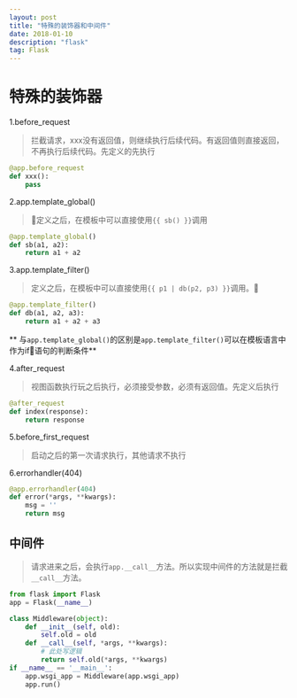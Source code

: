 ```yaml
---
layout: post
title: "特殊的装饰器和中间件"
date: 2018-01-10  
description: "flask"
tag: Flask
--- 
```


# 特殊的装饰器

1.before_request
>拦截请求，xxx没有返回值，则继续执行后续代码。有返回值则直接返回，不再执行后续代码。先定义的先执行

```python
@app.before_request
def xxx():
    pass
```

2.app.template_global()
>定义之后，在模板中可以直接使用`{{ sb() }}`调用

```python
@app.template_global()
def sb(a1, a2):
    return a1 + a2

```

3.app.template_filter()
>定义之后，在模板中可以直接使用`{{ p1 | db(p2, p3) }}`调用。

```python
@app.template_filter()
def db(a1, a2, a3):
    return a1 + a2 + a3
```

** 与`app.template_global()`的区别是`app.template_filter()`可以在模板语言中作为if语句的判断条件**

4.after_request
>视图函数执行玩之后执行，必须接受参数，必须有返回值。先定义后执行

```python
@after_request
def index(response):
    return response
```

5.before_first_request
>启动之后的第一次请求执行，其他请求不执行

6.errorhandler(404)

```python
@app.errorhandler(404)
def error(*args, **kwargs):
    msg = ''
    return msg
```


## 中间件

> 请求进来之后，会执行`app.__call__`方法。所以实现中间件的方法就是拦截`__call__`方法。

```python
from flask import Flask
app = Flask(__name__)

class Middleware(object):
    def __init__(self, old):
        self.old = old
    def __call__(self, *args, **kwargs):
        # 此处写逻辑
        return self.old(*args, **kwargs)
if __name__ == '__main__':
    app.wsgi_app = Middleware(app.wsgi_app)
    app.run()

```